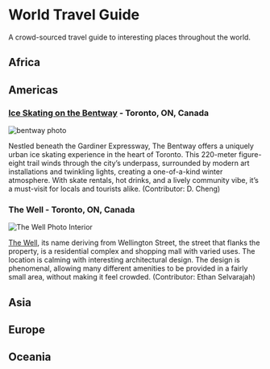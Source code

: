 # World Travel Guide
A crowd-sourced travel guide to interesting places throughout the world.

## Africa

## Americas

### [Ice Skating on the Bentway](https://thebentway.ca/event/winter-skating-opening-day/) - Toronto, ON, Canada

![bentway photo](https://thebentway.ca/wp-content/uploads/2024/11/Crop181230143633PolarBear_bentway-AndrewWilliamson1240-scaled-e1732912058106.jpg)

Nestled beneath the Gardiner Expressway, The Bentway offers a uniquely urban ice skating experience in the heart of Toronto. This 220-meter figure-eight trail winds through the city’s underpass, surrounded by modern art installations and twinkling lights, creating a one-of-a-kind winter atmosphere. With skate rentals, hot drinks, and a lively community vibe, it’s a must-visit for locals and tourists alike. (Contributor: D. Cheng)

### The Well - Toronto, ON, Canada
![The Well Photo Interior](https://github.com/user-attachments/assets/b23bbf7d-f6fc-471e-8517-3cf796097cb1)

[The Well](https://thewelltoronto.com/), its name deriving from Wellington Street, the street that flanks the property, is a residential complex and shopping mall with varied uses. The location is calming with interesting architectural design. The design is phenomenal, allowing many different amenities to be provided in a fairly small area, without making it feel crowded. (Contributor: Ethan Selvarajah)

## Asia

## Europe

## Oceania

